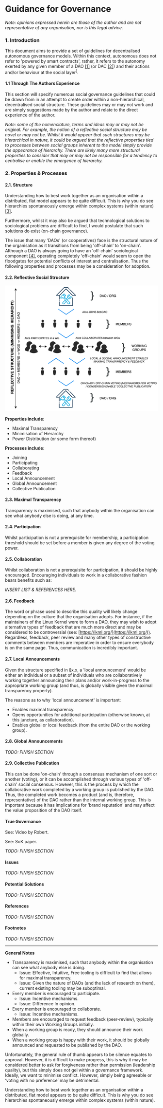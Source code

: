 # Guidance for Governance

*Note: opinions expressed herein are those of the author and are not representative of any organisation, nor is this legal advice.*

### 1. Introduction

This document aims to provide a set of guidelines for decentralised autonomous governance models. Within this context, autonomous does not refer to 'powered by smart contracts', rather, it refers to the autonomy exerted by any given member of a DAO [[1]](#ref1) (or DAC [[2]](#ref2)) and their actions and/or behaviour at the social layer<sup><a href="#fn1">1</a></sup>.

#### 1.1 Through The Authors Experience

This section will specify numerous social governance guidelines that could be drawn from in an attempt to create order within a non-hierarchical, decentralised social structure. These guidelines may or may not work and are simply suggestions made by the author and relate to the direct experience of the author.

*Note: some of the nomenclature, terms and ideas may or may not be original. For example, the notion of a reflective social structure may be novel or may not be. Whilst it would appear that such structures may be hierarchical in nature, it could be argued that the reflective properties tied to processes between social groups inherent to the model simply provide the appearance of hierarchy. There are likely many more structural properties to consider that may or may not be responsible for a tendency to centralise or enable the emergence of hierarchy.*

### 2. Properties & Processes

#### 2.1. Structure

Understanding how to best work together as an organisation within a distributed, flat model appears to be quite difficult. This is why you do see hierarchies spontaneously emerge within complex systems (within nature) [[3]](#ref3).

Furthermore, whilst it may also be argued that technological solutions to sociological problems are difficult to find, I would postulate that such solutions do exist (on-chain governance).

The issue that many 'DAOs' (or cooperatives) face is the structural nature of the organisation as it transitions from being 'off-chain' to 'on-chain'. Although a DAO is always going to have an 'off-chain' sociological component [[4]](#ref4), operating completely 'off-chain' would seem to open the floodgates for potential conflicts of interest and centralisation. Thus the following properties and processes may be a consideration for adoption.

#### 2.2. Reflective Social Structure

![](./img/reflective.png)

**Properties include:**

* Maximal Transparency
* Minimisation of Hierarchy
* Power Distribution (or some form thereof)

**Processes include:**

* Joining
* Participating
* Collaborating
* Feedback
* Local Announcement
* Global Announcement
* Collective Publication

#### 2.3. Maximal Transparency

Transparency is maximised, such that anybody within the organisation can see what anybody else is doing, at any time.

#### 2.4. Participation

Whilst participation is not a prerequisite for membership, a participation threshold should be set before a member is given any degree of the voting power.

#### 2.5. Collaboration

Whilst collaboration is not a prerequisite for participation, it should be highly encouraged. Encouraging individuals to work in a collaborative fashion bears benefits such as:

*INSERT LIST & REFERENCES HERE.*

#### 2.6. Feedback

The word or phrase used to describe this quality will likely change depending on the culture that the organisation adopts. For instance, if the maintainers of the Linux Kernel were to form a DAO, they may wish to adopt alternative types of feedback that are much more direct and may be considered to be controversial (see: [https://lkml.org/](https://lkml.org/)). Regardless, feedback, peer review and many other types of constructive comments between members are imperative in order to ensure everybody is on the same page. Thus, communication is incredibly important.

#### 2.7. Local Announcements

Given the structure specified in §x.x, a 'local announcement' would be either an individual or a subset of individuals who are collaboratively working together announcing their plans and/or work-in-progress to the appropriate working group (and thus, is globally visible given the maximal transparency property).

The reasons as to why 'local announcement' is important:

* Enables maximal transparency.
* Opens opportunities for additional participation (otherwise known, at this juncture, as collaboration).
* Enables global or local feedback (from the entire DAO or the working group).

#### 2.8. Global Announcements

*TODO: FINISH SECTION*

#### 2.9. Collective Publication

This can be done 'on-chain' through a consensus mechanism of one sort or another (voting), or it can be accomplished through various types of 'off-chain' social consensus. However, this is the process by which the collaborative work completed by a working group is published by the DAO. Thus, the completed work becomes a product (and is, therefore, representative) of the DAO rather than the internal working group. This is important because it has implications for 'brand reputation' and may affect the value proposition of the DAO itself.

#### True Governance

See: Video by Robert.

See: SoK paper.

*TODO: FINISH SECTION*

#### Issues

*TODO: FINISH SECTION*

#### Potential Solutions

*TODO: FINISH SECTION*

#### References

*TODO: FINISH SECTION*

#### Footnotes

*TODO: FINISH SECTION*

<hr />

**General Notes**

* Transparency is maximised, such that anybody within the organisation can see what anybody else is doing.
	* Issue: Effective, Intuitive, Free tooling is difficult to find that allows for maximal transparency.
	* Issue: Given the nature of DAOs (and the lack of research on them), current existing tooling may be suboptimal.
* Every member is encouraged to participate.
	* Issue: Incentive mechanisms.
	* Issue: Difference In opinion.
* Every member is encouraged to collaborate.
	* Issue: Incentive mechanisms.
* Members are encouraged to request feedback (peer-review), typically within their own Working Groups initially.
* When a working group is ready, they should announce their work globally.
* When a working group is happy with their work, it should be globally announced and requested to be published by the DAO.

Unfortunately, the general rule of thumb appears to be silence equates to approval. However, it is difficult to make progress, this is why it may be considered better to ask for forgiveness rather than permission (leadership quality), but this simply does not gel within a governance framework. Ideally, we want to minimise conflict. However, simply being agreeable or ‘voting with no preference’ may be detrimental.

Understanding how to best work together as an organisation within a distributed, flat model appears to be quite difficult. This is why you do see hierarchies spontaneously emerge within complex systems (within nature).